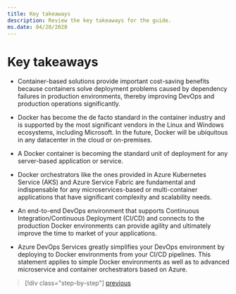```yaml
---
title: Key takeaways
description: Review the key takeaways for the guide.
ms.date: 04/20/2020
---
```


# Key takeaways

- Container-based solutions provide important cost-saving benefits because containers solve deployment problems caused by dependency failures in production environments, thereby improving DevOps and production operations significantly.

- Docker has become the de facto standard in the container industry and is supported by the most significant vendors in the Linux and Windows ecosystems, including Microsoft. In the future, Docker will be ubiquitous in any datacenter in the cloud or on-premises.

- A Docker container is becoming the standard unit of deployment for any server-based application or service.

- Docker orchestrators like the ones provided in Azure Kubernetes Service (AKS) and Azure Service Fabric are fundamental and indispensable for any microservices-based or multi-container applications that have significant complexity and scalability needs.

- An end-to-end DevOps environment that supports Continuous Integration/Continuous Deployment (CI/CD) and connects to the production Docker environments can provide agility and ultimately improve the time to market of your applications.

- Azure DevOps Services greatly simplifies your DevOps environment by deploying to Docker environments from your CI/CD pipelines. This statement applies to simple Docker environments as well as to advanced microservice and container orchestrators based on Azure.

> [!div class="step-by-step"]
> [previous](../run-manage-monitor-docker-environments/monitor-containerized-application-services.md)
